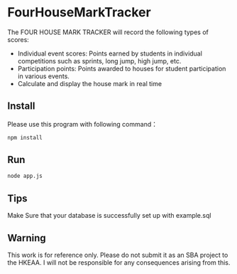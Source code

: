 <!--
 * @Author: 020darling 020.darl@gmail.com
 * @Date: 2024-11-04 01:21:01
 * @LastEditors: 020darling 020.darl@gmail.com
 * @LastEditTime: 2024-11-04 01:49:45
 * @FilePath: \sba-finalsubmit\index\README.md
 * @Description: 这是默认设置,请设置`customMade`, 打开koroFileHeader查看配置 进行设置: https://github.com/OBKoro1/koro1FileHeader/wiki/%E9%85%8D%E7%BD%AE
-->

# FourHouseMarkTracker

The FOUR HOUSE MARK TRACKER will record the following types of scores:

- Individual event scores: Points earned by students in individual competitions such as sprints, long jump, high jump, etc.
- Participation points: Points awarded to houses for student participation in various events.
- Calculate and display the house mark in real time

## Install

Please use this program with following command：

```bash
npm install

```

## Run

```bash
node app.js

```

## Tips

Make Sure that your database is successfully set up with example.sql

## Warning

This work is for reference only. Please do not submit it as an SBA project to the HKEAA. I will not be responsible for any consequences arising from this.
